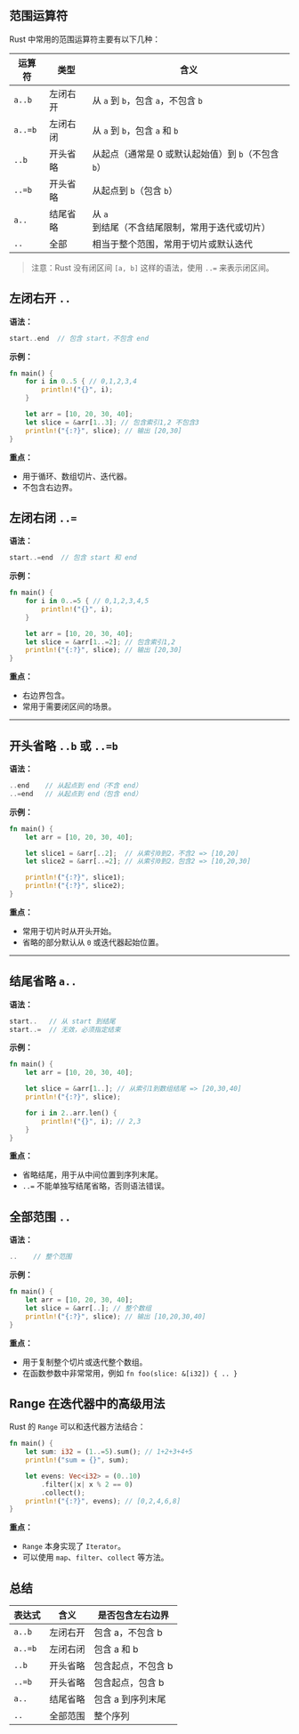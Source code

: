 ## 范围运算符

Rust 中常用的范围运算符主要有以下几种：

| 运算符     | 类型   | 含义                              |
| ------- | ---- | ------------------------------- |
| `a..b`  | 左闭右开 | 从 `a` 到 `b`，包含 `a`，不包含 `b`      |
| `a..=b` | 左闭右闭 | 从 `a` 到 `b`，包含 `a` 和 `b`        |
| `..b`   | 开头省略 | 从起点（通常是 0 或默认起始值）到 `b`（不包含 `b`） |
| `..=b`  | 开头省略 | 从起点到 `b`（包含 `b`）                |
| `a..`   | 结尾省略 | 从 `a` 到结尾（不含结尾限制，常用于迭代或切片）      |
| `..`    | 全部   | 相当于整个范围，常用于切片或默认迭代              |

> 注意：Rust 没有闭区间 `[a, b]` 这样的语法，使用 `..=` 来表示闭区间。


## 左闭右开 `..`

**语法：**

```rust
start..end  // 包含 start，不包含 end
```

**示例：**

```rust
fn main() {
    for i in 0..5 { // 0,1,2,3,4
        println!("{}", i);
    }

    let arr = [10, 20, 30, 40];
    let slice = &arr[1..3]; // 包含索引1,2 不包含3
    println!("{:?}", slice); // 输出 [20,30]
}
```

**重点：**

* 用于循环、数组切片、迭代器。
* 不包含右边界。


## 左闭右闭 `..=`

**语法：**

```rust
start..=end  // 包含 start 和 end
```

**示例：**

```rust
fn main() {
    for i in 0..=5 { // 0,1,2,3,4,5
        println!("{}", i);
    }

    let arr = [10, 20, 30, 40];
    let slice = &arr[1..=2]; // 包含索引1,2
    println!("{:?}", slice); // 输出 [20,30]
}
```

**重点：**

* 右边界包含。
* 常用于需要闭区间的场景。

---

## 开头省略 `..b` 或 `..=b`

**语法：**

```rust
..end    // 从起点到 end（不含 end）
..=end   // 从起点到 end（包含 end）
```

**示例：**

```rust
fn main() {
    let arr = [10, 20, 30, 40];

    let slice1 = &arr[..2];  // 从索引0到2，不含2 => [10,20]
    let slice2 = &arr[..=2]; // 从索引0到2，包含2 => [10,20,30]

    println!("{:?}", slice1);
    println!("{:?}", slice2);
}
```

**重点：**

* 常用于切片时从开头开始。
* 省略的部分默认从 `0` 或迭代器起始位置。

---

## 结尾省略 `a..`

**语法：**

```rust
start..   // 从 start 到结尾
start..=  // 无效，必须指定结束
```

**示例：**

```rust
fn main() {
    let arr = [10, 20, 30, 40];

    let slice = &arr[1..]; // 从索引1到数组结尾 => [20,30,40]
    println!("{:?}", slice);

    for i in 2..arr.len() {
        println!("{}", i); // 2,3
    }
}
```

**重点：**

* 省略结尾，用于从中间位置到序列末尾。
* `..=` 不能单独写结尾省略，否则语法错误。


## 全部范围 `..`

**语法：**

```rust
..    // 整个范围
```

**示例：**

```rust
fn main() {
    let arr = [10, 20, 30, 40];
    let slice = &arr[..]; // 整个数组
    println!("{:?}", slice); // 输出 [10,20,30,40]
}
```

**重点：**

* 用于复制整个切片或迭代整个数组。
* 在函数参数中非常常用，例如 `fn foo(slice: &[i32]) { .. }`


## Range 在迭代器中的高级用法

Rust 的 `Range` 可以和迭代器方法结合：

```rust
fn main() {
    let sum: i32 = (1..=5).sum(); // 1+2+3+4+5
    println!("sum = {}", sum);

    let evens: Vec<i32> = (0..10)
        .filter(|x| x % 2 == 0)
        .collect();
    println!("{:?}", evens); // [0,2,4,6,8]
}
```

**重点：**

* `Range` 本身实现了 `Iterator`。
* 可以使用 `map`、`filter`、`collect` 等方法。


## 总结

| 表达式     | 含义   | 是否包含左右边界   |
| ------- | ---- | ---------- |
| `a..b`  | 左闭右开 | 包含 a，不包含 b |
| `a..=b` | 左闭右闭 | 包含 a 和 b   |
| `..b`   | 开头省略 | 包含起点，不包含 b |
| `..=b`  | 开头省略 | 包含起点，包含 b  |
| `a..`   | 结尾省略 | 包含 a 到序列末尾 |
| `..`    | 全部范围 | 整个序列       |
